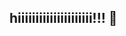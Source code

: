 ## hiiiiiiiiiiiiiiiiiiiii!!! 👋

<!--
**dustiboots/dustiboots** is a ✨ _special_ ✨ repository because its `README.md` (this file) appears on your GitHub profile.

Here are some ideas to get you started:

- 🔭 i'm working on building community and collective power rooted in love
- 🌱 i’m currently learning HTML5, CSS, SEO, Digital Marketing, Social Media Marketing, digital accessibility, and loving boundaried interdependence
- 👯 let's collaborate and build community! :raised_hands:
- 🤔 let's create our collective future where we all can thrive.
- 💬 Ask me about my Raven 🖤🐦‍⬛:blackheart:::blackbird:
- 📫 How to reach me: @dusti.boots on IG and TikTok
- 😄 Pronouns: the/them/theirs
- ⚡ Fun fact: i met Dolly Parton, fell into the abbyss of her cleavage and emerged reborn :butterfly:

<a href="">

<img src="https://camo.githubusercontent.com/3349054ce3024e13a6d9ecefcd2caf764dfdc59519158080a4e09f3c1d63e169/68747470733a2f2f6769746875622d726561646d652d73746174732e76657263656c2e6170702f6170693f757365726e616d653d6a6c6261726e313126696e636c7564655f616c6c5f636f6d6d6974733d7472756526636f756e745f707269766174653d747275652673686f775f69636f6e733d74727565266c696e655f6865696768743d3230267469746c655f636f6c6f723d4238343932352669636f6e5f636f6c6f723d45393734323426746578745f636f6c6f723d4632463246322662675f636f6c6f723d302c3131313131312c333333333333" alt="github stats" title="dustiboots - Github Stats" data-canonical-src="https://github-readme-stats.vercel.app/api?username=dustiboots&amp;include_all_commits=true&amp;count_private=true&amp;show_icons=true&amp;line_height=20&amp;title_color=B84925&amp;icon_color=E97424&amp;text_color=F2F2F2&amp;bg_color=0,111111,333333" style="max-width: 100%;">
-->